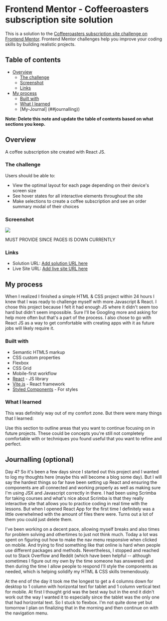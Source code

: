 # Frontend Mentor - Coffeeroasters subscription site solution

This is a solution to the [Coffeeroasters subscription site challenge on Frontend Mentor](https://www.frontendmentor.io/challenges/coffeeroasters-subscription-site-5Fc26HVY6). Frontend Mentor challenges help you improve your coding skills by building realistic projects. 

## Table of contents

- [Overview](#overview)
  - [The challenge](#the-challenge)
  - [Screenshot](#screenshot)
  - [Links](#links)
- [My process](#my-process)
  - [Built with](#built-with)
  - [What I learned](#what-i-learned)
  - [My-Journal] (##journalling))


**Note: Delete this note and update the table of contents based on what sections you keep.**

## Overview

A coffee subscription site created with React JS. 

### The challenge

Users should be able to:

- View the optimal layout for each page depending on their device's screen size
- See hover states for all interactive elements throughout the site
- Make selections to create a coffee subscription and see an order summary modal of their choices

### Screenshot

![](./screenshot.jpg)

MUST PROVIDE SINCE PAGES IS DOWN CURRENTLY

### Links

- Solution URL: [Add solution URL here](https://your-solution-url.com)
- Live Site URL: [Add live site URL here](https://your-live-site-url.com)

## My process

When I realized I finished a simple HTML & CSS project within 24 hours I knew that I was ready to challenge myself with more Javascript & React. I chose this project because I felt it had enough JS where it didn't seem too hard but didn't seem impossible. Sure I'll be Googling more and asking for help more often but that's a part of the process. I also chose to go with React JS as a way to get comfortable with creating apps with it as future jobs will likely require it. 

### Built with

- Semantic HTML5 markup
- CSS custom properties
- Flexbox
- CSS Grid
- Mobile-first workflow
- [React](https://reactjs.org/) - JS library
- [Vite.js](https://vitejs.dev/) - React framework
- [Styled Components](https://styled-components.com/) - For styles


### What I learned

This was definitely way out of my comfort zone. But there were many things that I learned:

Use this section to outline areas that you want to continue focusing on in future projects. These could be concepts you're still not completely comfortable with or techniques you found useful that you want to refine and perfect.



## Journalling (optional)

Day 4?
So it's been a few days since I started out this project and I wanted to log my thoughts here (maybe this will become a blog some day). But I will say the hardest things so far have been setting up React and ensuring the components are all connected and working properly as well as making sure I'm using JSX and Javascript correctly in there. I had been using Scrimba for taking courses and what's nice about Scrimba is that they really interactive site that allows you to practice coding in real time with the lessons. But when I opened React App for the first time I definitely was a little overwhelmed with the amount of files there were. Turns out a lot of them you could just delete them.

I've been working on a decent pace, allowing myself breaks and also times for problem solving and othertimes to just not think much. Today a lot was spent on figuring out how to make the nav menu responsive when clicked on mobile. And trying to find something like that online is hard when people use different packages and methods. Nevertheless, I stopped and reached out to Stack Overflow and Reddit (which have been helpful -- although sometimes I figure out my own by the time someone has answered) and then during the time I allow people to respond I'll style the components as needed, which is helping solidify my HTML & CSS skills tremendously. 

At the end of the day it took me the longest to get a 4 columns down for desktop to 1 column with horizontal text for tablet and 1 column vertical text for mobile. At first I thought grid was the best way but in the end it didn't work out the way I wanted it to especially since the tablet was the only one that had horizontal text. So I stuck to flexbox. I'm not quite done yet but tomorrow I plan on finalizing that in the morning and then continue on with the navigation menu.  
